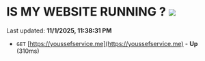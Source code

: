 # IS MY WEBSITE RUNNING ? [![](https://img.shields.io/static/v1?label=Sponsor&message=%E2%9D%A4&logo=GitHub&color=%23fe8e86)](https://github.com/sponsors/Youssef-Lehmam)

Last updated: **11/1/2025, 11:38:31 PM**

- `GET` [https://youssefservice.me](https://youssefservice.me) - **Up** (310ms)
